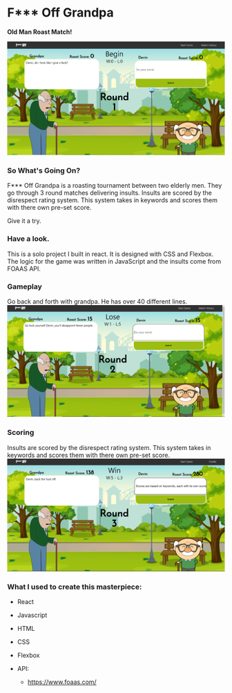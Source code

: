 # F*** Off Grandpa

**Old Man Roast Match!**

![Alt text](src/components/images/ss1.png)
<br/>

### So What's Going On?
F*** Off Grandpa is a roasting tournament between two elderly men. They go through 3 round matches delivering insults.
Insults are scored by the disrespect rating system. This system takes in keywords and scores them with there own pre-set score.

Give it a try.

### Have a look.
This is a solo project I built in react. It is designed with CSS and
Flexbox. The logic for the game was written in JavaScript and the
insults come from FOAAS API.

### Gameplay
Go back and forth with grandpa. He has over 40 different lines.
![Alt text](src/components/images/ss2.png)
<br/>

### Scoring
Insults are scored by the disrespect rating system. This system takes in keywords and scores them with there own pre-set score.
![Alt text](src/components/images/ss3.png)
<br/>

### What I used to create this masterpiece:

  - React
  - Javascript
  - HTML
  - CSS 
  - Flexbox

- API:
  - https://www.foaas.com/
